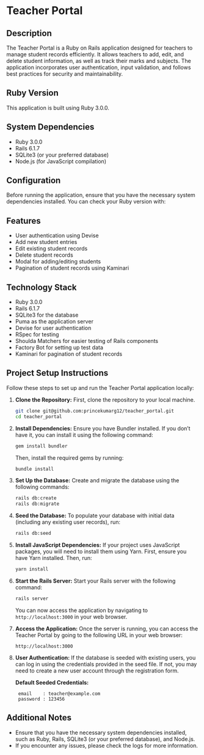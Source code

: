 # Teacher Portal

## Description
The Teacher Portal is a Ruby on Rails application designed for teachers to manage student records efficiently. It allows teachers to add, edit, and delete student information, as well as track their marks and subjects. The application incorporates user authentication, input validation, and follows best practices for security and maintainability.

## Ruby Version
This application is built using Ruby 3.0.0.

## System Dependencies
- Ruby 3.0.0
- Rails 6.1.7
- SQLite3 (or your preferred database)
- Node.js (for JavaScript compilation)

## Configuration
Before running the application, ensure that you have the necessary system dependencies installed. You can check your Ruby version with:

## Features
- User authentication using Devise
- Add new student entries
- Edit existing student records
- Delete student records
- Modal for adding/editing students
- Pagination of student records using Kaminari

## Technology Stack
- Ruby 3.0.0
- Rails 6.1.7
- SQLite3 for the database
- Puma as the application server
- Devise for user authentication
- RSpec for testing
- Shoulda Matchers for easier testing of Rails components
- Factory Bot for setting up test data
- Kaminari for pagination of student records

## Project Setup Instructions

Follow these steps to set up and run the Teacher Portal application locally:

1. **Clone the Repository:**
   First, clone the repository to your local machine.
   ```bash
   git clone git@github.com:princekumarg12/teacher_portal.git
   cd teacher_portal
   ```

2. **Install Dependencies:**
   Ensure you have Bundler installed. If you don’t have it, you can install it using the following command:
   ```bash
   gem install bundler
   ```
   Then, install the required gems by running:
   ```bash
   bundle install
   ```

3. **Set Up the Database:**
   Create and migrate the database using the following commands:
   ```bash
   rails db:create
   rails db:migrate
   ```

4. **Seed the Database:**
   To populate your database with initial data (including any existing user records), run:
   ```bash
   rails db:seed
   ```

5. **Install JavaScript Dependencies:**
   If your project uses JavaScript packages, you will need to install them using Yarn. First, ensure you have Yarn installed. Then, run:
   ```bash
   yarn install
   ```

6. **Start the Rails Server:**
   Start your Rails server with the following command:
   ```bash
   rails server
   ```
   You can now access the application by navigating to `http://localhost:3000` in your web browser.

7. **Access the Application:**
   Once the server is running, you can access the Teacher Portal by going to the following URL in your web browser:
   ```
   http://localhost:3000
   ```

8. **User Authentication:**
   If the database is seeded with existing users, you can log in using the credentials provided in the seed file. If not, you may need to create a new user account through the registration form.
   
    **Default Seeded Credentials:**
    
        email    : teacher@example.com
        password : 123456
## Additional Notes
- Ensure that you have the necessary system dependencies installed, such as Ruby, Rails, SQLite3 (or your preferred database), and Node.js.
- If you encounter any issues, please check the logs for more information.